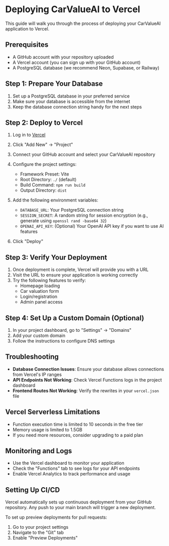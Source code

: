# Deploying CarValueAI to Vercel

This guide will walk you through the process of deploying your CarValueAI application to Vercel.

## Prerequisites

- A GitHub account with your repository uploaded
- A Vercel account (you can sign up with your GitHub account)
- A PostgreSQL database (we recommend Neon, Supabase, or Railway)

## Step 1: Prepare Your Database

1. Set up a PostgreSQL database in your preferred service
2. Make sure your database is accessible from the internet
3. Keep the database connection string handy for the next steps

## Step 2: Deploy to Vercel

1. Log in to [Vercel](https://vercel.com)
2. Click "Add New" → "Project"
3. Connect your GitHub account and select your CarValueAI repository
4. Configure the project settings:
   - Framework Preset: Vite
   - Root Directory: `./` (default)
   - Build Command: `npm run build`
   - Output Directory: `dist`

5. Add the following environment variables:
   - `DATABASE_URL`: Your PostgreSQL connection string
   - `SESSION_SECRET`: A random string for session encryption (e.g., generate using `openssl rand -base64 32`)
   - `OPENAI_API_KEY`: (Optional) Your OpenAI API key if you want to use AI features

6. Click "Deploy"

## Step 3: Verify Your Deployment

1. Once deployment is complete, Vercel will provide you with a URL
2. Visit the URL to ensure your application is working correctly
3. Try the following features to verify:
   - Homepage loading
   - Car valuation form
   - Login/registration
   - Admin panel access

## Step 4: Set Up a Custom Domain (Optional)

1. In your project dashboard, go to "Settings" → "Domains"
2. Add your custom domain
3. Follow the instructions to configure DNS settings

## Troubleshooting

- **Database Connection Issues**: Ensure your database allows connections from Vercel's IP ranges
- **API Endpoints Not Working**: Check Vercel Functions logs in the project dashboard
- **Frontend Routes Not Working**: Verify the rewrites in your `vercel.json` file

## Vercel Serverless Limitations

- Function execution time is limited to 10 seconds in the free tier
- Memory usage is limited to 1.5GB
- If you need more resources, consider upgrading to a paid plan

## Monitoring and Logs

- Use the Vercel dashboard to monitor your application
- Check the "Functions" tab to see logs for your API endpoints
- Enable Vercel Analytics to track performance and usage

## Setting Up CI/CD

Vercel automatically sets up continuous deployment from your GitHub repository. Any push to your main branch will trigger a new deployment.

To set up preview deployments for pull requests:
1. Go to your project settings
2. Navigate to the "Git" tab
3. Enable "Preview Deployments"